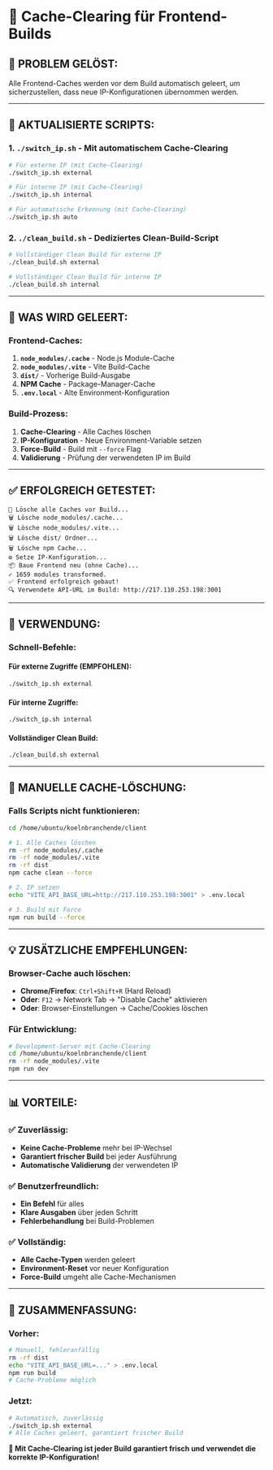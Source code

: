 # 🧹 Cache-Clearing für Frontend-Builds

## 🎯 **PROBLEM GELÖST:**
Alle Frontend-Caches werden vor dem Build automatisch geleert, um sicherzustellen, dass neue IP-Konfigurationen übernommen werden.

---

## 🚀 **AKTUALISIERTE SCRIPTS:**

### **1. `./switch_ip.sh` - Mit automatischem Cache-Clearing**
```bash
# Für externe IP (mit Cache-Clearing)
./switch_ip.sh external

# Für interne IP (mit Cache-Clearing)
./switch_ip.sh internal

# Für automatische Erkennung (mit Cache-Clearing)
./switch_ip.sh auto
```

### **2. `./clean_build.sh` - Dediziertes Clean-Build-Script**
```bash
# Vollständiger Clean Build für externe IP
./clean_build.sh external

# Vollständiger Clean Build für interne IP
./clean_build.sh internal
```

---

## 🧹 **WAS WIRD GELEERT:**

### **Frontend-Caches:**
1. **`node_modules/.cache`** - Node.js Module-Cache
2. **`node_modules/.vite`** - Vite Build-Cache
3. **`dist/`** - Vorherige Build-Ausgabe
4. **NPM Cache** - Package-Manager-Cache
5. **`.env.local`** - Alte Environment-Konfiguration

### **Build-Prozess:**
1. **Cache-Clearing** - Alle Caches löschen
2. **IP-Konfiguration** - Neue Environment-Variable setzen
3. **Force-Build** - Build mit `--force` Flag
4. **Validierung** - Prüfung der verwendeten IP im Build

---

## ✅ **ERFOLGREICH GETESTET:**

```
🧹 Lösche alle Caches vor Build...
🗑️ Lösche node_modules/.cache...
🗑️ Lösche node_modules/.vite...
🗑️ Lösche dist/ Ordner...
🗑️ Lösche npm Cache...
⚙️ Setze IP-Konfiguration...
📦 Baue Frontend neu (ohne Cache)...
✓ 1659 modules transformed.
✅ Frontend erfolgreich gebaut!
🔍 Verwendete API-URL im Build: http://217.110.253.198:3001
```

---

## 🎯 **VERWENDUNG:**

### **Schnell-Befehle:**

#### **Für externe Zugriffe (EMPFOHLEN):**
```bash
./switch_ip.sh external
```

#### **Für interne Zugriffe:**
```bash
./switch_ip.sh internal
```

#### **Vollständiger Clean Build:**
```bash
./clean_build.sh external
```

---

## 🔧 **MANUELLE CACHE-LÖSCHUNG:**

### **Falls Scripts nicht funktionieren:**
```bash
cd /home/ubuntu/koelnbranchende/client

# 1. Alle Caches löschen
rm -rf node_modules/.cache
rm -rf node_modules/.vite
rm -rf dist
npm cache clean --force

# 2. IP setzen
echo "VITE_API_BASE_URL=http://217.110.253.198:3001" > .env.local

# 3. Build mit Force
npm run build --force
```

---

## 💡 **ZUSÄTZLICHE EMPFEHLUNGEN:**

### **Browser-Cache auch löschen:**
- **Chrome/Firefox**: `Ctrl+Shift+R` (Hard Reload)
- **Oder**: `F12` → Network Tab → "Disable Cache" aktivieren
- **Oder**: Browser-Einstellungen → Cache/Cookies löschen

### **Für Entwicklung:**
```bash
# Development-Server mit Cache-Clearing
cd /home/ubuntu/koelnbranchende/client
rm -rf node_modules/.vite
npm run dev
```

---

## 📊 **VORTEILE:**

### **✅ Zuverlässig:**
- **Keine Cache-Probleme** mehr bei IP-Wechsel
- **Garantiert frischer Build** bei jeder Ausführung
- **Automatische Validierung** der verwendeten IP

### **✅ Benutzerfreundlich:**
- **Ein Befehl** für alles
- **Klare Ausgaben** über jeden Schritt
- **Fehlerbehandlung** bei Build-Problemen

### **✅ Vollständig:**
- **Alle Cache-Typen** werden geleert
- **Environment-Reset** vor neuer Konfiguration
- **Force-Build** umgeht alle Cache-Mechanismen

---

## 🎉 **ZUSAMMENFASSUNG:**

### **Vorher:**
```bash
# Manuell, fehleranfällig
rm -rf dist
echo "VITE_API_BASE_URL=..." > .env.local
npm run build
# Cache-Probleme möglich
```

### **Jetzt:**
```bash
# Automatisch, zuverlässig
./switch_ip.sh external
# Alle Caches geleert, garantiert frischer Build
```

**🎯 Mit Cache-Clearing ist jeder Build garantiert frisch und verwendet die korrekte IP-Konfiguration!**

